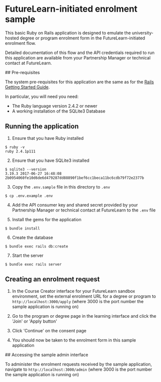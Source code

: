 # FutureLearn-initiated enrolment sample

This basic Ruby on Rails application is designed to emulate the
university-hosted degree or program enrolment form in the
FutureLearn-initiated enrolment flow.

Detailed documentation of this flow and the API credentials required to
run this application are available from your Partnership Manager or
technical contact at FutureLearn.

## Pre-requisites

The system pre-requisites for this application are the same as for the
[Rails Getting Started Guide](http://guides.rubyonrails.org/getting_started.html).

In particular, you will need you need:

- The Ruby language version 2.4.2 or newer
- A working installation of the SQLite3 Database

## Running the application

1) Ensure that you have Ruby installed

```shell
$ ruby -v
ruby 2.4.1p111
```

2) Ensure that you have SQLite3 installed

```shell
$ sqlite3 --version
3.19.3 2017-06-27 16:48:08 2b0954060fe10d6de6d479287dd88890f1bef6cc1beca11bc6cdb79f72e2377b
```

3) Copy the `.env.sample` file in this directory to `.env`

```shell
$ cp .env.example .env
```

4) Add the API consumer key and shared secret provided by your Partnership
Manager or technical contact at FutureLearn to the `.env` file

5) Install the gems for the application

```shell
$ bundle install
```

6) Create the database

```shell
$ bundle exec rails db:create
```

7) Start the server

```shell
$ bundle exec rails server
```

## Creating an enrolment request

 1) In the Course Creator interface for your FutureLearn sandbox
environment, set the external enrolment URL for a degree or program
to `http://localhost:3000/apply` (where 3000 is the port number the
sample application is running on)

 2) Go to the program or degree page in the learning interface and click
the 'Join' or 'Apply button'

 3) Click 'Continue' on the consent page

 4) You should now be taken to the enrolment form in this sample
application

## Accessing the sample admin interface

To administer the enrolment requests received by the sample application,
navigate to `http://localhost:3000/admin` (where 3000 is the port number
the sample application is running on)
